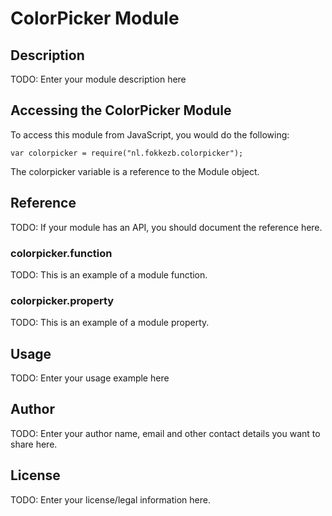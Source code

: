 # ColorPicker Module

## Description

TODO: Enter your module description here

## Accessing the ColorPicker Module

To access this module from JavaScript, you would do the following:

    var colorpicker = require("nl.fokkezb.colorpicker");

The colorpicker variable is a reference to the Module object.

## Reference

TODO: If your module has an API, you should document
the reference here.

### colorpicker.function

TODO: This is an example of a module function.

### colorpicker.property

TODO: This is an example of a module property.

## Usage

TODO: Enter your usage example here

## Author

TODO: Enter your author name, email and other contact
details you want to share here.

## License

TODO: Enter your license/legal information here.
